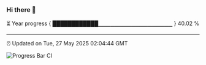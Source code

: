 ### Hi there 👋

⏳ Year progress { ████████████▁▁▁▁▁▁▁▁▁▁▁▁▁▁▁▁▁▁ } 40.02 %

---

⏰ Updated on Tue, 27 May 2025 02:04:44 GMT

![Progress Bar CI](https://github.com/DhruviPatel157/GitHub-Actions-Demo/workflows/Progress%20Bar%20CI/badge.svg)
